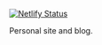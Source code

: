 [![Netlify Status](https://api.netlify.com/api/v1/badges/f1146b5d-1c69-437d-8a05-639efbe5cbfe/deploy-status)](https://app.netlify.com/sites/tarsisazevedo/deploys)

Personal site and blog.
